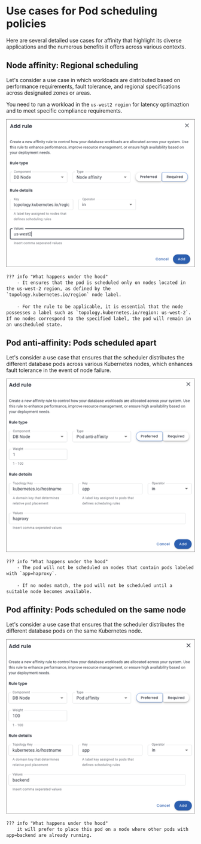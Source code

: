 # Use cases for Pod scheduling policies

Here are several detailed use cases for affinity that highlight its diverse applications and the numerous benefits it offers across various contexts.


## Node affinity: Regional scheduling

Let's consider a use case in which workloads are distributed based on performance requirements, fault tolerance, and regional specifications across designated zones or areas.

You need to run a workload in the `us-west2 region` for latency optimaztion and to meet specific compliance requirements.

  ![!image](../images/configure_node_affinity.png)

    ??? info "What happens under the hood"
        - It ensures that the pod is scheduled only on nodes located in the us-west-2 region, as defined by the `topology.kubernetes.io/region` node label.

        - For the rule to be applicable, it is essential that the node possesses a label such as `topology.kubernetes.io/region: us-west-2`. If no nodes correspond to the specified label, the pod will remain in an unscheduled state.


## Pod anti-affinity: Pods scheduled apart

Let's consider a use case that ensures that the scheduler distributes the different database pods across various Kubernetes nodes, which enhances fault tolerance in the event of node failure.

![!image](../images/default_pod_affinity_rule.png)

    ??? info "What happens under the hood"
        - The pod will not be scheduled on nodes that contain pods labeled with `app=haproxy`.

        - If no nodes match, the pod will not be scheduled until a suitable node becomes available.

## Pod affinity: Pods scheduled on the same node

Let's consider a use case that ensures that the scheduler distributes the different database pods on the same Kubernetes node.


  ![!image](../images/default_pod_anti_affinity_rule.png)

    ??? info "What happens under the hood"
        it will prefer to place this pod on a node where other pods with app=backend are already running.













 











